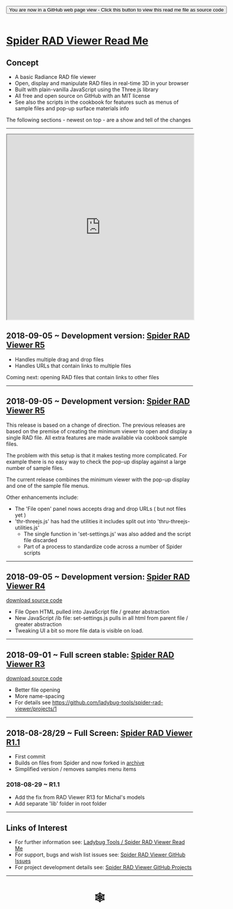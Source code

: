 <span style=display:none; >[You are now in a GitHub source code view - click this link to view Read Me file as a web page]( https://www.ladybug.tools/spider-rad-viewer/#rad-viewer/README.md "View file as a web page." ) </span>
<div><input type=button class="btn btn-secondary btn-sm" onclick=window.location.href="https://github.com/ladybug-tools/spider-rad-viewer/tree/master/rad-viewer"
value='You are now in a GitHub web page view - Click this button to view this read me file as source code' ></div>

<br>

# [Spider RAD Viewer Read Me]( #rad-viewer/README.md )

## Concept

* A basic Radiance RAD file viewer
* Open, display and manipulate RAD files in real-time 3D in your browser
* Built with plain-vanilla JavaScript using the Three.js library
* All free and open source on GitHub with an MIT license
* See also the scripts in the cookbook for features such as menus of sample files and pop-up surface materials info

The following sections - newest on top - are a show and tell of the changes

***

<iframe src=https://www.ladybug.tools/spider-rad-viewer/rad-viewer/r6/rad-viewer.html  width=100% height=500px >Iframes are not viewable in GitHub source code view<</iframe>

## 2018-09-05 ~ Development version: [Spider RAD Viewer R5]( https://www.ladybug.tools/spider-rad-viewer/rad-viewer/r5/rad-viewer.html )

* Handles multiple drag and drop files
* Handles URLs that contain links to multiple files

Coming next: opening RAD files that contain links to other files

***

## 2018-09-05 ~ Development version: [Spider RAD Viewer R5]( https://www.ladybug.tools/spider-rad-viewer/rad-viewer/r5/rad-viewer.html )

This release is based on a change of direction. The previous releases are based on the premise of creating the minimum viewer to open and display a single RAD file. All extra features are made available via cookbook sample files.

The problem with this setup is that it makes testing more complicated. For example there is no easy way to check the pop-up display against a large number of sample files.

The current release combines the minimum viewer with the pop-up display and one of the sample file menus.

Other enhancements include:

* The 'File open' panel nows accepts drag and drop URLs ( but not files yet )
* 'thr-threejs.js' has had the utilities it includes split out into 'thru-threejs-utilities.js'
	* The single function in 'set-settings.js' was also added and the script file discarded
	* Part of a process to standardize code across a number of Spider scripts

***

## 2018-09-05 ~ Development version: [Spider RAD Viewer R4]( https://www.ladybug.tools/spider-rad-viewer/rad-viewer/r4/rad-viewer.html )

[download source code]( https://github.com/ladybug-tools/spider-rad-viewer/releases/tag/v4.0 )

* File Open HTML pulled into JavaScript file / greater abstraction
* New JavaScript /ib file: set-settings.js pulls in all html from parent file / greater abstraction
* Tweaking UI a bit so more file data is visible on load.


***

## 2018-09-01 ~ Full screen stable: [Spider RAD Viewer R3]( https://www.ladybug.tools/spider-rad-viewer/rad-viewer/r3/rad-viewer.html )

<!--
<iframe src=https://www.ladybug.tools/spider-rad-viewer/rad-viewer/r3/rad-viewer.html  width=100% height=500px >Iframes are not viewable in GitHub source code view<</iframe>
-->

[download source code]( https://github.com/ladybug-tools/spider-rad-viewer/releases/tag/v3.2
 )

* Better file opening
* More name-spacing
* For details see https://github.com/ladybug-tools/spider-rad-viewer/projects/1



***

## 2018-08-28/29 ~ Full Screen: [Spider RAD Viewer R1.1]( https://www.ladybug.tools/spider-rad-viewer/rad-viewer/r1-1/rad-viewer.html )

<!--
<iframe src=https://www.ladybug.tools/spider-rad-viewer/rad-viewer/index.html width=100% height=500px >Iframes are not viewable in GitHub source code view<</iframe>
-->

* First commit
* Builds on files from Spider and now forked in [archive]( file:///D:/Dropbox/Public/git-repos/spider-rad-viewer/index.html#archive/rad-to-threejs/README.md )
* Simplified version / removes samples menu items

### 2018-08-29 ~ R1.1
* Add the fix from RAD Viewer R13 for Michal's models
* Add separate 'lib' folder in root folder

***

## Links of Interest

* For further information see: [Ladybug Tools / Spider RAD Viewer Read Me]( https://www.ladybug.tools/spider-rad-viewer/ )
* For support, bugs and wish list issues see: [Spider RAD Viewer GitHub Issues]( https://github.com/ladybug-tools/spider-rad-viewer/issues )
* For project development details see: [Spider RAD Viewer GitHub Projects]( https://github.com/ladybug-tools/spider-rad-viewer/projects/1 )




***


# <center title="hello!" ><a href=javascript:window.scrollTo(0,0); style=text-decoration:none; > &#x1f578; </a></center>

